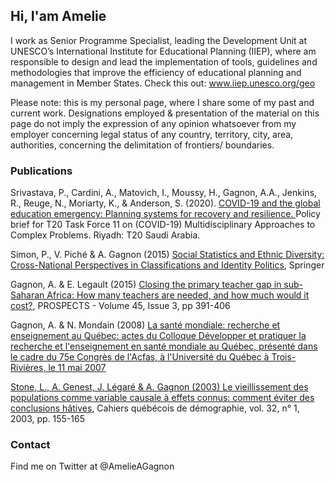

## Hi, I'am Amelie 
I work as Senior Programme Specialist, leading the Development Unit at UNESCO’s International Institute for Educational Planning (IIEP), where am responsible to design and lead the implementation of tools, guidelines and methodologies that improve the efficiency of educational planning and management in Member States. Check this out: www.iiep.unesco.org/geo

Please note: this is my personal page, where I share some of my past and current work. 
Designations employed & presentation of the material on this page do not imply the expression of any opinion whatsoever 
from my employer concerning legal status of any country, territory, city, area, authorities, concerning the delimitation of 
frontiers/ boundaries.


### Publications
Srivastava, P., Cardini, A., Matovich, I., Moussy, H., Gagnon, A.A., Jenkins, R., Reuge, N., Moriarty, K., & Anderson, S. (2020). <a href= https://www.g20-insights.org/wp-content/uploads/2020/11/T20_TF11_PB6.pdf > COVID-19 and the global education emergency: Planning systems for recovery and resilience. </a> Policy brief for T20 Task Force 11 on (COVID-19) Multidisciplinary Approaches to Complex Problems. Riyadh: T20 Saudi Arabia. 

Simon, P., V. Piché & A. Gagnon (2015) <a href= http://bit.ly/SSED-2015 > Social Statistics and Ethnic Diversity: Cross-National Perspectives in Classifications and Identity Politics</a>, Springer 

Gagnon, A. & E. Legault (2015) <a href= https://www.researchgate.net/profile/Amelie-A-Gagnon > Closing the primary teacher gap in sub-Saharan Africa: How many teachers are needed, and how much would it cost?</a>, PROSPECTS - Volume 45, Issue 3, pp 391-406 

Gagnon, A. & N. Mondain (2008) <a href=https://numerique.banq.qc.ca/patrimoine/details/52327/2828042 > La santé mondiale: recherche et enseignement au Québec: actes du Colloque Développer et pratiquer la recherche et l'enseignement en santé mondiale au Québec, présenté dans le cadre du 75e Congrès de l'Acfas, à l'Université du Québec à Trois-Rivières, le 11 mai 2007

Stone, L., A. Genest, J. Légaré & A. Gagnon (2003) <a href= https://www.erudit.org/fr/revues/cqd/2003-v32-n1-cqd594/007415ar.pdf >Le vieillissement des populations comme variable causale à effets connus: comment éviter des conclusions hâtives</a>, Cahiers québécois de démographie, vol. 32, n° 1, 2003, pp. 155-165 

### Contact

Find me on Twitter at @AmelieAGagnon
